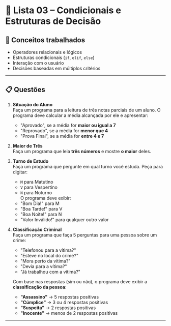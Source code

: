 # 📘 Lista 03 – Condicionais e Estruturas de Decisão

## 🧠 Conceitos trabalhados

- Operadores relacionais e lógicos
- Estruturas condicionais (`if`, `elif`, `else`)
- Interação com o usuário
- Decisões baseadas em múltiplos critérios

---

## 📋 Questões

1. **Situação do Aluno**  
   Faça um programa para a leitura de três notas parciais de um aluno. O programa deve calcular a média alcançada por ele e apresentar:  
   - "Aprovado", se a média for **maior ou igual a 7**  
   - "Reprovado", se a média for **menor que 4**  
   - "Prova Final", se a média for **entre 4 e 7**

2. **Maior de Três**  
   Faça um programa que leia **três números** e mostre **o maior** deles.

3. **Turno de Estudo**  
   Faça um programa que pergunte em qual turno você estuda. Peça para digitar:
   - `M` para Matutino  
   - `V` para Vespertino  
   - `N` para Noturno  
   O programa deve exibir:  
   - "Bom Dia!" para M  
   - "Boa Tarde!" para V  
   - "Boa Noite!" para N  
   - "Valor Inválido!" para qualquer outro valor

4. **Classificação Criminal**  
   Faça um programa que faça 5 perguntas para uma pessoa sobre um crime:
   - "Telefonou para a vítima?"  
   - "Esteve no local do crime?"  
   - "Mora perto da vítima?"  
   - "Devia para a vítima?"  
   - "Já trabalhou com a vítima?"  

   Com base nas respostas (sim ou não), o programa deve exibir a **classificação da pessoa**:
   - **"Assassino"** → 5 respostas positivas  
   - **"Cúmplice"** → 3 ou 4 respostas positivas  
   - **"Suspeita"** → 2 respostas positivas  
   - **"Inocente"** → menos de 2 respostas positivas

---
